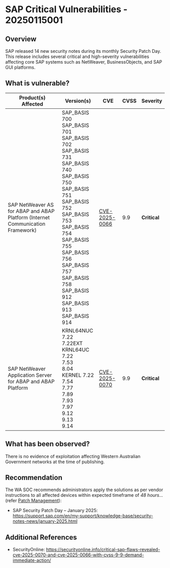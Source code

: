 # SAP Critical Vulnerabilities - 20250115001

## Overview

SAP released 14 new security notes during its monthly Security Patch Day. This release includes several critical and high-severity vulnerabilities affecting core SAP systems such as NetWeaver, BusinessObjects, and SAP GUI platforms.

## What is vulnerable?

| Product(s) Affected                                                            | Version(s)                                                                                                                                                                                                                                                                                                                    | CVE                                                             | CVSS | Severity     |
| ------------------------------------------------------------------------------ | ----------------------------------------------------------------------------------------------------------------------------------------------------------------------------------------------------------------------------------------------------------------------------------------------------------------------------- | --------------------------------------------------------------- | ---- | ------------ |
| SAP NetWeaver AS for ABAP and ABAP Platform (Internet Communication Framework) | SAP_BASIS 700 <br> SAP_BASIS 701 <br> SAP_BASIS 702 <br> SAP_BASIS 731 <br> SAP_BASIS 740 <br> SAP_BASIS 750 <br> SAP_BASIS 751 <br> SAP_BASIS 752 <br> SAP_BASIS 753 <br> SAP_BASIS 754 <br> SAP_BASIS 755 <br> SAP_BASIS 756 <br> SAP_BASIS 757 <br> SAP_BASIS 758 <br> SAP_BASIS 912 <br> SAP_BASIS 913 <br> SAP_BASIS 914 | [CVE-2025-0066](https://nvd.nist.gov/vuln/detail/CVE-2025-0066) | 9.9  | **Critical** |
| SAP NetWeaver Application Server for ABAP and ABAP Platform                    | KRNL64NUC 7.22 <br> 7.22EXT <br> KRNL64UC 7.22 <br> 7.53 <br> 8.04 <br> KERNEL 7.22 <br> 7.54 <br> 7.77 <br> 7.89 <br> 7.93 <br> 7.97 <br> 9.12 <br> 9.13 <br> 9.14                                                                                                                                                           | [CVE-2025-0070](https://nvd.nist.gov/vuln/detail/CVE-2025-0070) | 9.9  | **Critical** |

## What has been observed?

There is no evidence of exploitation affecting Western Australian Government networks at the time of publishing.

## Recommendation

The WA SOC recommends administrators apply the solutions as per vendor instructions to all affected devices within expected timeframe of *48 hours...* (refer [Patch Management](../guidelines/patch-management.md)):

- SAP Security Patch Day – January 2025: <https://support.sap.com/en/my-support/knowledge-base/security-notes-news/january-2025.html>

## Additional References

- SecurityOnline: <https://securityonline.info/critical-sap-flaws-revealed-cve-2025-0070-and-cve-2025-0066-with-cvss-9-9-demand-immediate-action/>
